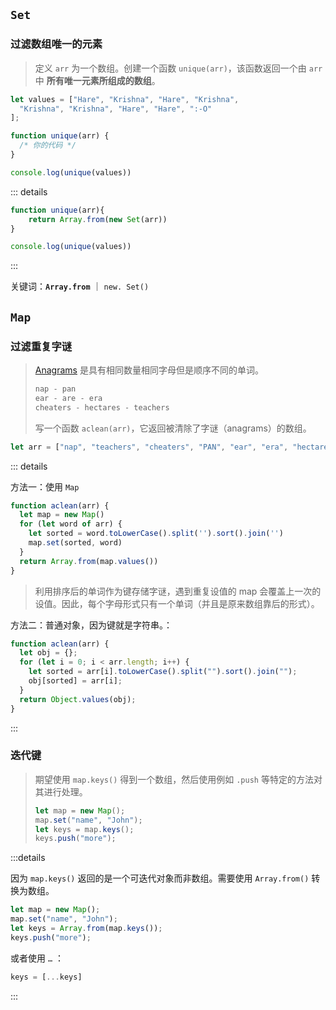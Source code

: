 ## `Set` 



### 过滤数组唯一的元素

> 定义 `arr` 为一个数组。创建一个函数 `unique(arr)`，该函数返回一个由 `arr` 中 **所有唯一元素所组成的数组**。

```js
let values = ["Hare", "Krishna", "Hare", "Krishna",
  "Krishna", "Krishna", "Hare", "Hare", ":-O"
];

function unique(arr) {
  /* 你的代码 */
}

console.log(unique(values))
```

::: details

```js
function unique(arr){
	return Array.from(new Set(arr))
}

console.log(unique(values))
```

:::

关键词：**`Array.from`** ｜ `new. Set()`



## `Map`

### 过滤重复字谜

> [Anagrams](https://en.wikipedia.org/wiki/Anagram) 是具有相同数量相同字母但是顺序不同的单词。
>
> ```js
> nap - pan
> ear - are - era
> cheaters - hectares - teachers
> ```
>
> 写一个函数 `aclean(arr)`，它返回被清除了字谜（anagrams）的数组。

```js
let arr = ["nap", "teachers", "cheaters", "PAN", "ear", "era", "hectares"];
```

::: details

方法一：使用 `Map`

```js
function aclean(arr) {
  let map = new Map()
  for (let word of arr) {
    let sorted = word.toLowerCase().split('').sort().join('')
    map.set(sorted, word)
  }
  return Array.from(map.values())
}
```

> 利用排序后的单词作为键存储字谜，遇到重复设值的 map 会覆盖上一次的设值。因此，每个字母形式只有一个单词（并且是原来数组靠后的形式）。

方法二：普通对象，因为键就是字符串。：

```js
function aclean(arr) {
  let obj = {};
  for (let i = 0; i < arr.length; i++) {
    let sorted = arr[i].toLowerCase().split("").sort().join("");
    obj[sorted] = arr[i];
  }
  return Object.values(obj);
}
```

:::



### 迭代键

> 期望使用 `map.keys()` 得到一个数组，然后使用例如 `.push` 等特定的方法对其进行处理。
>
> ```js
> let map = new Map();
> map.set("name", "John");
> let keys = map.keys();
> keys.push("more");
> ```

:::details

因为 `map.keys()` 返回的是一个可迭代对象而非数组。需要使用 `Array.from()` 转换为数组。

```js
let map = new Map();
map.set("name", "John");
let keys = Array.from(map.keys());
keys.push("more");
```

或者使用 `…` ：

```js
keys = [...keys]
```



:::